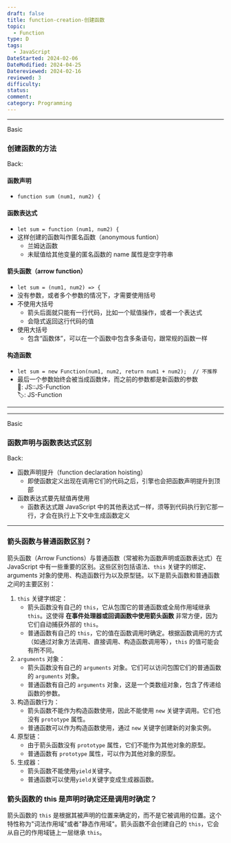 ```yaml
---
draft: false
title: function-creation-创建函数
topic:
  - Function
type: D
tags:
  - JavaScript
DateStarted: 2024-02-06
DateModified: 2024-04-25
Datereviewed: 2024-02-16
reviewed: 3
difficulty: 
status: 
comment: 
category: Programming
---
```


---

Basic

### 创建函数的方法

Back:

#### 函数声明

- `function sum (num1, num2) {`

#### 函数表达式

- `let sum = function (num1, num2) {`
- 这样创建的函数叫作匿名函数（anonymous funtion）
  - 兰姆达函数
  - 未赋值给其他变量的匿名函数的 name 属性是空字符串

#### 箭头函数（arrow function）

- `let sum = (num1, num2) => {`
- 没有参数，或者多个参数的情况下，才需要使用括号
- 不使用大括号
  - 箭头后面就只能有一行代码，比如一个赋值操作，或者一个表达式
  - 会隐式返回这行代码的值
- 使用大括号
  - 包含“函数体”，可以在一个函数中包含多条语句，跟常规的函数一样

#### 构造函数

- `let sum = new Function(num1, num2, return num1 + num2);  // 不推荐`
- 最后一个参数始终会被当成函数体，而之前的参数都是新函数的参数  
📌: JS::JS-Function  
🏷️: JS-Function
<!--ID: 1708054155507-->

---

---

Basic

### 函数声明与函数表达式区别

Back:

- 函数声明提升（function declaration hoisting）
	- 即使函数定义出现在调用它们的代码之后，引擎也会把函数声明提升到顶部
- 函数表达式要先赋值再使用 
	- 函数表达式跟 JavaScript 中的其他表达式一样，须等到代码执行到它那一行，才会在执行上下文中生成函数定义
<!--ID: 1708054155517-->

---


### 箭头函数与普通函数区别？

箭头函数（Arrow Functions）与普通函数（常被称为函数声明或函数表达式）在 JavaScript 中有一些重要的区别。这些区别包括语法、`this` 关键字的绑定、arguments 对象的使用、构造函数行为以及原型链。以下是箭头函数和普通函数之间的主要区别：
1. `this` 关键字绑定：
   - 箭头函数没有自己的 `this`，它从包围它的普通函数或全局作用域继承 `this`。这使得 **在事件处理器或回调函数中使用箭头函数** 非常方便，因为它们自动捕获外部的 `this`。
   - 普通函数有自己的 `this`，它的值在函数调用时确定。根据函数调用的方式（如通过对象方法调用、直接调用、构造函数调用等），`this` 的值可能会有所不同。
2. `arguments` 对象：
   - 箭头函数没有自己的 `arguments` 对象。它们可以访问包围它们的普通函数的 `arguments` 对象。
   - 普通函数有自己的 `arguments` 对象，这是一个类数组对象，包含了传递给函数的参数。
3. 构造函数行为：
   - 箭头函数不能作为构造函数使用，因此不能使用 `new` 关键字调用。它们也没有 `prototype` 属性。
   - 普通函数可以作为构造函数使用，通过 `new` 关键字创建新的对象实例。
4. 原型链：
   - 由于箭头函数没有 `prototype` 属性，它们不能作为其他对象的原型。
   - 普通函数有 `prototype` 属性，可以作为其他对象的原型。
5. 生成器：
   - 箭头函数不能使用`yield`关键字。
   - 普通函数可以使用`yield`关键字变成生成器函数。

### 箭头函数的 this 是声明时确定还是调用时确定？
箭头函数的 `this` 是根据其被声明的位置来确定的，而不是它被调用的位置。这个特性称为"词法作用域"或者"静态作用域"。箭头函数不会创建自己的 `this`，它会从自己的作用域链上一层继承 `this`。




